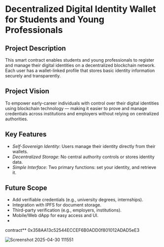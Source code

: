 
# Decentralized Digital Identity Wallet for Students and Young Professionals

## Project Description
This smart contract enables students and young professionals to register and manage their digital identities on a decentralized blockchain network. Each user has a wallet-linked profile that stores basic identity information securely and transparently.

## Project Vision
To empower early-career individuals with control over their digital identities using blockchain technology — making it easier to prove and manage credentials across institutions and employers without relying on centralized authorities.

## Key Features
- *Self-Sovereign Identity*: Users manage their identity directly from their wallets.
- *Decentralized Storage*: No central authority controls or stores identity data.
- *Simple Interface*: Two primary functions: set your identity, and retrieve it.

## Future Scope
- Add verifiable credentials (e.g., university degrees, internships).
- Integration with IPFS for document storage.
- Third-party verification (e.g., employers, institutions).
- Mobile/Web dApp for easy access and UI.
-
 contract** 0x358AA13c52544ECCEF6B0ADD0f801012ADAD5eE3

![Screenshot 2025-04-30 111551](https://github.com/user-attachments/assets/3a4783e9-8a3b-4916-913c-082cc3b6ead4)
